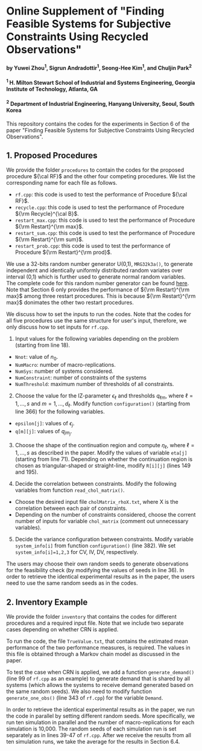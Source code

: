 # Online Supplement of "Finding Feasible Systems for Subjective Constraints Using Recycled Observations"

#### by Yuwei Zhou<sup>1</sup>, Sigrun Andradottir<sup>1</sup>, Seong-Hee Kim<sup>1</sup>, and Chuljin Park<sup>2</sup>

#### <sup>1</sup> H. Milton Stewart School of Industrial and Systems Engineering, Georgia Institute of Technology, Atlanta, GA

#### <sup>2</sup> Department of Industrial Engineering, Hanyang University, Seoul, South Korea

This repository contains the codes for the experiments in Section 6 of the paper "Finding Feasible Systems for Subjective Constraints Using Recycled Observations".

## 1. Proposed Procedures

We provide the folder `procedures` to contain the codes for the proposed procedure ${\cal RF}$ and the other four competing procedures. We list the corresponding name for each file as follows.

* `rf.cpp`: this code is used to test the performance of Procedure ${\cal RF}$.
* `recycle.cpp`: this code is used to test the performance of Procedure ${\rm Recycle}^{\cal B}$.
* `restart_max.cpp`: this code is used to test the performance of Procedure ${\rm Restart}^{\rm max}$.
* `restart_sum.cpp`: this code is used to test the performance of Procedure ${\rm Restart}^{\rm sum}$.
* `restart_prob.cpp`: this code is used to test the performance of Procedure ${\rm Restart}^{\rm prod}$.

We use a 32-bits random number generator U(0,1), `MRG32k3a()`, to generate independent and identically
uniformly distributed random variates over interval (0,1) which is further used to generate normal random variables. The complete code for this random number generator can be found [here](http://simul.iro.umontreal.ca/rng/MRG32k3a.c).
Note that Section 6 only provides the performance of 
${\rm Restart}^{\rm max}$ among three restart procedures. This is because 
${\rm Restart}^{\rm max}$ donimates the other two restart procedures. 

We discuss how to set the inputs to run the codes. Note that the codes for all five procedures use the same structure for user's input, therefore, we only discuss how to set inputs for `rf.cpp`.
1. Input values for the following variables depending on the problem (starting from line 18). 
  * `Nnot`: value of $n_0$.
  * `NumMacro`: number of macro-replications.
  * `NumSys`: number of systems considered.
  * `NumConstraint`: number of constraints of the systems
  * `NumThreshold`: maximum number of thresholds of all constraints.
  
2. Choose the value for the IZ-parameter $\epsilon_\ell$ and thresholds $q_{\ell m}$, where 
$\ell=1,\ldots,s$ and $m=1,\ldots,d_\ell$. Modify function `configuration()` (starting from line 366) for the following variables. 
  * `epsilon[j]`: values of $\epsilon_j$.
  * `q[m][j]`: values of $q_{j m_j}$.
  
3. Choose the shape of the continuation region and compute $\eta_\ell$, where 
$\ell=1,\ldots,s$ as described in the paper. Modify the values of variable `eta[j]` (starting from line 71). Depending on whether the continuation region is chosen as triangular-shaped or straight-line, modify `R[i][j]` (lines 149 and 195). 

4. Decide the correlation between constraints. Modify the following variables from function `read_chol_matrix()`. 
  * Choose the desired input file `cholMatrix_rhoX.txt`, where X is the correlation between each pair of constraints. 
  * Depending on the number of constraints considered, choose the corrent number of inputs for variable `chol_matrix` (comment out unnecessary variables).

5. Decide the variance configuration between constraints. Modify variable `system_info[i]` from function `configuration()` (line 382). We set `system_info[i]=1,2,3` for CV, IV, DV, respectively. 

The users may choose their own random seeds to generate observations for the feasibility check (by modifying the values of seeds in line 36). In order to retrieve the identical experimental results as in the paper, the users need to use the same random seeds as in the codes.

## 2. Inventory Example

We provide the folder `inventory` that contains the codes for different procedures and a required input file. Note that we include two separate cases depending on whether CRN is applied. 

To run the code, the file `TrueValue.txt`, that contains the estimated mean performance of the two performance measures, is required. The values in this file is obtained through a Markov chain model as discussed in the paper. 

To test the case when CRN is applied, we add a function `generate_demand()` (line 99 of `rf.cpp` as an example) to generate demand that is shared by all systems (which allows the systems to receive demand generated based on the same random seeds). We also need to modify function `generate_one_obs()` (line 343 of `rf.cpp`) for the variable `Demand`.

In order to retrieve the identical experimental results as in the paper, we run the code in parallel by setting different random seeds. More specifically, we run ten simulation in parallel and the number of macro-replications for each simulation is 10,000. The random seeds of each simulation run is set separately as in lines 39-47 of `rf.cpp`. After we receive the results from all ten simulation runs, we take the average for the results in Section 6.4.
